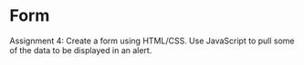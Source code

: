 # Form
Assignment 4: Create a form using HTML/CSS. Use JavaScript to pull some of the data to be displayed in an alert.
